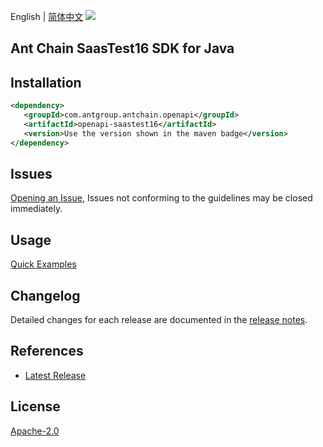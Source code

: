 English | [简体中文](README-CN.md)
![](https://aliyunsdk-pages.alicdn.com/icons/AlibabaCloud.svg)

## Ant Chain SaasTest16 SDK for Java

## Installation

```xml
<dependency>
   <groupId>com.antgroup.antchain.openapi</groupId>
   <artifactId>openapi-saastest16</artifactId>
   <version>Use the version shown in the maven badge</version>
</dependency>
```

## Issues
[Opening an Issue](https://github.com/alipay/antchain-openapi-prod-sdk/issues/new), Issues not conforming to the guidelines may be closed immediately.

## Usage
[Quick Examples](https://github.com/alipay/antchain-openapi-prod-sdk/blob/master/docs/0-Examples-EN.md#quick-examples)

## Changelog
Detailed changes for each release are documented in the [release notes](./ChangeLog.txt).

## References
* [Latest Release](https://github.com/alipay/antchain-openapi-prod-sdk/)

## License
[Apache-2.0](http://www.apache.org/licenses/LICENSE-2.0)

